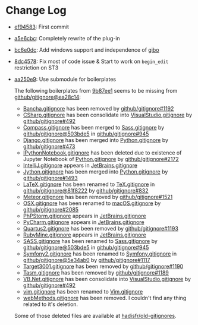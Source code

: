 Change Log
===

* [ef94583](https://github.com/theadamlt/Sublime-Gitignore/commit/ef945833daa22f088b276061341cfb1c5d9101c3): First commit
* [a5e6cbc](https://github.com/theadamlt/Sublime-Gitignore/commit/a5e6cbcf0d5ab2bb32a6ce4f2b36c62bedd2d050): Completely rewrite of the plug-in
* [bc6e0dc](https://github.com/theadamlt/Sublime-Gitignore/commit/bc6e0dca423fb644ff27413b43e8c9d46cd05116): Add windows support and independence of [gibo](https://github.com/simonwhitaker/gibo)
* [8dc4578](https://github.com/kevinxucs/Sublime-Gitignore/commit/8dc457884b766b0cefc7a270b71cbf6760747817): Fix most of code issue & 
Start to work on `begin_edit` restriction on ST3
* [aa250e9](https://github.com/hadisfr/Sublime-Gitignore/commit/aa250e91bf3f748e2bdf367c7f5575da29d3175f): Use submodule for boilerplates

    The following boilerplates from [9b87ee1](https://github.com/kevinxucs/Sublime-Gitignore/commit/9b87ee16d470c68eda2f2fea4eadb1aa6a1a32f5) seems to be missing from [github/gitignore@ea28c14](https://github.com/github/gitignore/commit/ea28c14da0faf75047165c10223635ba95566ad7):
    * [Bancha.gitignore](boilerplates/Bancha.gitignore) has been removed by [github/gitignore#1192](https://github.com/github/gitignore/pull/1192)
    * [CSharp.gitignore](boilerplates/CSharp.gitignore) has been consolidate into [VisualStudio.gitignore](boilerplates/VisualStudio.gitignore) by [github/gitignore#492](https://github.com/github/gitignore/pull/492)
    * [Compass.gitignore](boilerplates/Compass.gitignore) has been merged to [Sass.gitignore](boilerplates/Sass.gitignore) by [github/gitignore@503bde5](https://github.com/github/gitignore/commit/503bde5d249374a35ea9296ba707af66b03451db) in [github/gitignore#945](https://github.com/github/gitignore/pull/945)
    * [Django.gitignore](boilerplates/Django.gitignore) has been merged into [Python.gitignore](boilerplates/Python.gitignore) by [github/gitignore#473](https://github.com/github/gitignore/pull/473)
    * [IPythonNotebook.gitignore](boilerplates/IPythonNotebook.gitignore) has been deleted due to existence of Jupyter Notebook of [Python.gitignore](boilerplates/Python.gitignore) by [github/gitignore#2172](https://github.com/github/gitignore/pull/2172)
    * [IntelliJ.gitignore](boilerplates/IntelliJ.gitignore) appears in [JetBrains.gitignore](boilerplates/Global/JetBrains.gitignore)
    * [Jython.gitignore](boilerplates/Jython.gitignore) has been merged into [Python.gitignore](boilerplates/Python.gitignore) by [github/gitignore#1493](https://github.com/github/gitignore/pull/1493)
    * [LaTeX.gitignore](boilerplates/LaTeX.gitignore) has been renamed to [TeX.gitignore](boilerplates/TeX.gitignore) in [github/gitignore@81f8222](https://github.com/github/gitignore/commit/81f8222e7fb5b1174b6c83016f0d6c5f28d6abea) by [github/gitignore#832](https://github.com/github/gitignore/pull/832)
    * [Meteor.gitignore](boilerplates/Meteor.gitignore) has been removed by [github/gitignore#1521](https://github.com/github/gitignore/pull/1521)
    * [OSX.gitignore](boilerplates/OSX.gitignore) has been renamed to [macOS.gitignore](boilerplates/Global/macOS.gitignore) by [github/gitignore#2085](https://github.com/github/gitignore/pull/2085)
    * [PhPStorm.gitignore](boilerplates/PhPStorm.gitignore) appears in [JetBrains.gitignore](boilerplates/Global/JetBrains.gitignore)
    * [PyCharm.gitignore](boilerplates/PyCharm.gitignore) appears in [JetBrains.gitignore](boilerplates/Global/JetBrains.gitignore)
    * [Quartus2.gitignore](boilerplates/Quartus2.gitignore) has been removed by [github/gitignore#1193](https://github.com/github/gitignore/pull/1193)
    * [RubyMine.gitignore](boilerplates/RubyMine.gitignore) appears in [JetBrains.gitignore](boilerplates/Global/JetBrains.gitignore)
    * [SASS.gitignore](boilerplates/SASS.gitignore) has been renamed to [Sass.gitignore](boilerplates/Sass.gitignore) by [github/gitignore@503bde5](https://github.com/github/gitignore/commit/503bde5d249374a35ea9296ba707af66b03451db) in [github/gitignore#945](https://github.com/github/gitignore/pull/945)
    * [Symfony2.gitignore](boilerplates/Symfony2.gitignore) has been renamed to [Symfony.gitignore](boilerplates/Symfony.gitignore) in [github/gitignore@5e34ab0](https://github.com/github/gitignore/commit/5e34ab0bc2c0aebc0af0ee1419671043734fc346) by [github/gitignore#1117](https://github.com/github/gitignore/pull/1117)
    * [Target3001.gitignore](boilerplates/Target3001.gitignore) has been removed by [github/gitignore#1190](https://github.com/github/gitignore/pull/1190)
    * [Tasm.gitignore](boilerplates/Tasm.gitignore) has been removed by [github/gitignore#1189](https://github.com/github/gitignore/pull/1189)
    * [VB.Net.gitignore](VB.Net.gitignore) has been consolidate into [VisualStudio.gitignore](boilerplates/VisualStudio.gitignore) by [github/gitignore#492](https://github.com/github/gitignore/pull/492)
    * [vim.gitignore](boilerplates/vim.gitignore) has been renamed to [Vim.gitignore](boilerplates/Global/Vim.gitignore)
    * [webMethods.gitignore](boilerplates/webMethods.gitignore) has been removed. I couldn't find any thing related to it's deletion.

    Some of those deleted files are available at [hadisfr/old-gitignores](https://github.com/hadisfr/old-gitignores).

